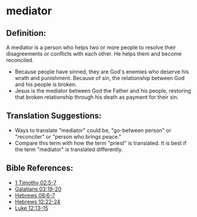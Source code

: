 # mediator #

## Definition: ##

A mediator is a person who helps two or more people to resolve their disagreements or conflicts with each other. He helps them and become reconciled.

* Because people have sinned, they are God's enemies who deserve his wrath and punishment. Because of sin, the relationship between God and his people is broken.
* Jesus is the mediator between God the Father and his people, restoring that broken relationship through his death as payment for their sin.

## Translation Suggestions: ##

* Ways to translate "mediator" could be, "go-between person" or "reconciler" or "person who brings peace."
* Compare this term with how the term "priest" is translated. It is best if the term "mediator" is translated differently.



## Bible References: ##

* [1 Timothy 02:5-7](en/tn/1ti/help/02/05)
* [Galatians 03:19-20](en/tn/gal/help/03/19)
* [Hebrews 08:6-7](en/tn/heb/help/08/06)
* [Hebrews 12:22-24](en/tn/heb/help/12/22)
* [Luke 12:13-15](en/tn/luk/help/12/13)